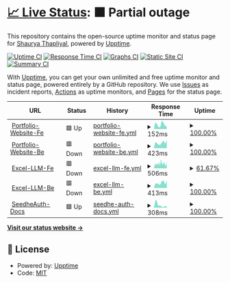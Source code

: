 # [📈 Live Status](https://larrikin-coder.github.io/upptime): <!--live status--> **🟧 Partial outage**

This repository contains the open-source uptime monitor and status page for [Shaurya Thapliyal](https://larrikin-coder.github.io/upptime), powered by [Upptime](https://github.com/upptime/upptime).

[![Uptime CI](https://github.com/larrikin-coder/upptime/workflows/Uptime%20CI/badge.svg)](https://github.com/larrikin-coder/upptime/actions?query=workflow%3A%22Uptime+CI%22)
[![Response Time CI](https://github.com/larrikin-coder/upptime/workflows/Response%20Time%20CI/badge.svg)](https://github.com/larrikin-coder/upptime/actions?query=workflow%3A%22Response+Time+CI%22)
[![Graphs CI](https://github.com/larrikin-coder/upptime/workflows/Graphs%20CI/badge.svg)](https://github.com/larrikin-coder/upptime/actions?query=workflow%3A%22Graphs+CI%22)
[![Static Site CI](https://github.com/larrikin-coder/upptime/workflows/Static%20Site%20CI/badge.svg)](https://github.com/larrikin-coder/upptime/actions?query=workflow%3A%22Static+Site+CI%22)
[![Summary CI](https://github.com/larrikin-coder/upptime/workflows/Summary%20CI/badge.svg)](https://github.com/larrikin-coder/upptime/actions?query=workflow%3A%22Summary+CI%22)

With [Upptime](https://upptime.js.org), you can get your own unlimited and free uptime monitor and status page, powered entirely by a GitHub repository. We use [Issues](https://github.com/larrikin-coder/upptime/issues) as incident reports, [Actions](https://github.com/larrikin-coder/upptime/actions) as uptime monitors, and [Pages](https://larrikin-coder.github.io/upptime) for the status page.

<!--start: status pages-->
<!-- This summary is generated by Upptime (https://github.com/upptime/upptime) -->
<!-- Do not edit this manually, your changes will be overwritten -->
<!-- prettier-ignore -->
| URL | Status | History | Response Time | Uptime |
| --- | ------ | ------- | ------------- | ------ |
| <img alt="" src="https://icons.duckduckgo.com/ip3/portfolio-website-rho-sand.vercel.app.ico" height="13"> [Portfolio-Website-Fe](https://portfolio-website-rho-sand.vercel.app) | 🟩 Up | [portfolio-website-fe.yml](https://github.com/larrikin-coder/upptime/commits/HEAD/history/portfolio-website-fe.yml) | <details><summary><img alt="Response time graph" src="./graphs/portfolio-website-fe/response-time-week.png" height="20"> 152ms</summary><br><a href="https://larrikin-coder.github.io/upptime/history/portfolio-website-fe"><img alt="Response time 150" src="https://img.shields.io/endpoint?url=https%3A%2F%2Fraw.githubusercontent.com%2Flarrikin-coder%2Fupptime%2FHEAD%2Fapi%2Fportfolio-website-fe%2Fresponse-time.json"></a><br><a href="https://larrikin-coder.github.io/upptime/history/portfolio-website-fe"><img alt="24-hour response time 241" src="https://img.shields.io/endpoint?url=https%3A%2F%2Fraw.githubusercontent.com%2Flarrikin-coder%2Fupptime%2FHEAD%2Fapi%2Fportfolio-website-fe%2Fresponse-time-day.json"></a><br><a href="https://larrikin-coder.github.io/upptime/history/portfolio-website-fe"><img alt="7-day response time 152" src="https://img.shields.io/endpoint?url=https%3A%2F%2Fraw.githubusercontent.com%2Flarrikin-coder%2Fupptime%2FHEAD%2Fapi%2Fportfolio-website-fe%2Fresponse-time-week.json"></a><br><a href="https://larrikin-coder.github.io/upptime/history/portfolio-website-fe"><img alt="30-day response time 164" src="https://img.shields.io/endpoint?url=https%3A%2F%2Fraw.githubusercontent.com%2Flarrikin-coder%2Fupptime%2FHEAD%2Fapi%2Fportfolio-website-fe%2Fresponse-time-month.json"></a><br><a href="https://larrikin-coder.github.io/upptime/history/portfolio-website-fe"><img alt="1-year response time 150" src="https://img.shields.io/endpoint?url=https%3A%2F%2Fraw.githubusercontent.com%2Flarrikin-coder%2Fupptime%2FHEAD%2Fapi%2Fportfolio-website-fe%2Fresponse-time-year.json"></a></details> | <details><summary><a href="https://larrikin-coder.github.io/upptime/history/portfolio-website-fe">100.00%</a></summary><a href="https://larrikin-coder.github.io/upptime/history/portfolio-website-fe"><img alt="All-time uptime 99.89%" src="https://img.shields.io/endpoint?url=https%3A%2F%2Fraw.githubusercontent.com%2Flarrikin-coder%2Fupptime%2FHEAD%2Fapi%2Fportfolio-website-fe%2Fuptime.json"></a><br><a href="https://larrikin-coder.github.io/upptime/history/portfolio-website-fe"><img alt="24-hour uptime 100.00%" src="https://img.shields.io/endpoint?url=https%3A%2F%2Fraw.githubusercontent.com%2Flarrikin-coder%2Fupptime%2FHEAD%2Fapi%2Fportfolio-website-fe%2Fuptime-day.json"></a><br><a href="https://larrikin-coder.github.io/upptime/history/portfolio-website-fe"><img alt="7-day uptime 100.00%" src="https://img.shields.io/endpoint?url=https%3A%2F%2Fraw.githubusercontent.com%2Flarrikin-coder%2Fupptime%2FHEAD%2Fapi%2Fportfolio-website-fe%2Fuptime-week.json"></a><br><a href="https://larrikin-coder.github.io/upptime/history/portfolio-website-fe"><img alt="30-day uptime 100.00%" src="https://img.shields.io/endpoint?url=https%3A%2F%2Fraw.githubusercontent.com%2Flarrikin-coder%2Fupptime%2FHEAD%2Fapi%2Fportfolio-website-fe%2Fuptime-month.json"></a><br><a href="https://larrikin-coder.github.io/upptime/history/portfolio-website-fe"><img alt="1-year uptime 99.89%" src="https://img.shields.io/endpoint?url=https%3A%2F%2Fraw.githubusercontent.com%2Flarrikin-coder%2Fupptime%2FHEAD%2Fapi%2Fportfolio-website-fe%2Fuptime-year.json"></a></details>
| <img alt="" src="https://icons.duckduckgo.com/ip3/portfolio-website-tdvz.onrender.com.ico" height="13"> [Portfolio-Website-Be](https://portfolio-website-tdvz.onrender.com) | 🟥 Down | [portfolio-website-be.yml](https://github.com/larrikin-coder/upptime/commits/HEAD/history/portfolio-website-be.yml) | <details><summary><img alt="Response time graph" src="./graphs/portfolio-website-be/response-time-week.png" height="20"> 423ms</summary><br><a href="https://larrikin-coder.github.io/upptime/history/portfolio-website-be"><img alt="Response time 454" src="https://img.shields.io/endpoint?url=https%3A%2F%2Fraw.githubusercontent.com%2Flarrikin-coder%2Fupptime%2FHEAD%2Fapi%2Fportfolio-website-be%2Fresponse-time.json"></a><br><a href="https://larrikin-coder.github.io/upptime/history/portfolio-website-be"><img alt="24-hour response time 373" src="https://img.shields.io/endpoint?url=https%3A%2F%2Fraw.githubusercontent.com%2Flarrikin-coder%2Fupptime%2FHEAD%2Fapi%2Fportfolio-website-be%2Fresponse-time-day.json"></a><br><a href="https://larrikin-coder.github.io/upptime/history/portfolio-website-be"><img alt="7-day response time 423" src="https://img.shields.io/endpoint?url=https%3A%2F%2Fraw.githubusercontent.com%2Flarrikin-coder%2Fupptime%2FHEAD%2Fapi%2Fportfolio-website-be%2Fresponse-time-week.json"></a><br><a href="https://larrikin-coder.github.io/upptime/history/portfolio-website-be"><img alt="30-day response time 471" src="https://img.shields.io/endpoint?url=https%3A%2F%2Fraw.githubusercontent.com%2Flarrikin-coder%2Fupptime%2FHEAD%2Fapi%2Fportfolio-website-be%2Fresponse-time-month.json"></a><br><a href="https://larrikin-coder.github.io/upptime/history/portfolio-website-be"><img alt="1-year response time 454" src="https://img.shields.io/endpoint?url=https%3A%2F%2Fraw.githubusercontent.com%2Flarrikin-coder%2Fupptime%2FHEAD%2Fapi%2Fportfolio-website-be%2Fresponse-time-year.json"></a></details> | <details><summary><a href="https://larrikin-coder.github.io/upptime/history/portfolio-website-be">100.00%</a></summary><a href="https://larrikin-coder.github.io/upptime/history/portfolio-website-be"><img alt="All-time uptime 95.80%" src="https://img.shields.io/endpoint?url=https%3A%2F%2Fraw.githubusercontent.com%2Flarrikin-coder%2Fupptime%2FHEAD%2Fapi%2Fportfolio-website-be%2Fuptime.json"></a><br><a href="https://larrikin-coder.github.io/upptime/history/portfolio-website-be"><img alt="24-hour uptime 100.00%" src="https://img.shields.io/endpoint?url=https%3A%2F%2Fraw.githubusercontent.com%2Flarrikin-coder%2Fupptime%2FHEAD%2Fapi%2Fportfolio-website-be%2Fuptime-day.json"></a><br><a href="https://larrikin-coder.github.io/upptime/history/portfolio-website-be"><img alt="7-day uptime 100.00%" src="https://img.shields.io/endpoint?url=https%3A%2F%2Fraw.githubusercontent.com%2Flarrikin-coder%2Fupptime%2FHEAD%2Fapi%2Fportfolio-website-be%2Fuptime-week.json"></a><br><a href="https://larrikin-coder.github.io/upptime/history/portfolio-website-be"><img alt="30-day uptime 100.00%" src="https://img.shields.io/endpoint?url=https%3A%2F%2Fraw.githubusercontent.com%2Flarrikin-coder%2Fupptime%2FHEAD%2Fapi%2Fportfolio-website-be%2Fuptime-month.json"></a><br><a href="https://larrikin-coder.github.io/upptime/history/portfolio-website-be"><img alt="1-year uptime 95.80%" src="https://img.shields.io/endpoint?url=https%3A%2F%2Fraw.githubusercontent.com%2Flarrikin-coder%2Fupptime%2FHEAD%2Fapi%2Fportfolio-website-be%2Fuptime-year.json"></a></details>
| <img alt="" src="https://icons.duckduckgo.com/ip3/excel-mcp-b7mo.onrender.com.ico" height="13"> [Excel-LLM-Fe](https://excel-mcp-b7mo.onrender.com) | 🟥 Down | [excel-llm-fe.yml](https://github.com/larrikin-coder/upptime/commits/HEAD/history/excel-llm-fe.yml) | <details><summary><img alt="Response time graph" src="./graphs/excel-llm-fe/response-time-week.png" height="20"> 506ms</summary><br><a href="https://larrikin-coder.github.io/upptime/history/excel-llm-fe"><img alt="Response time 1805" src="https://img.shields.io/endpoint?url=https%3A%2F%2Fraw.githubusercontent.com%2Flarrikin-coder%2Fupptime%2FHEAD%2Fapi%2Fexcel-llm-fe%2Fresponse-time.json"></a><br><a href="https://larrikin-coder.github.io/upptime/history/excel-llm-fe"><img alt="24-hour response time 834" src="https://img.shields.io/endpoint?url=https%3A%2F%2Fraw.githubusercontent.com%2Flarrikin-coder%2Fupptime%2FHEAD%2Fapi%2Fexcel-llm-fe%2Fresponse-time-day.json"></a><br><a href="https://larrikin-coder.github.io/upptime/history/excel-llm-fe"><img alt="7-day response time 506" src="https://img.shields.io/endpoint?url=https%3A%2F%2Fraw.githubusercontent.com%2Flarrikin-coder%2Fupptime%2FHEAD%2Fapi%2Fexcel-llm-fe%2Fresponse-time-week.json"></a><br><a href="https://larrikin-coder.github.io/upptime/history/excel-llm-fe"><img alt="30-day response time 1805" src="https://img.shields.io/endpoint?url=https%3A%2F%2Fraw.githubusercontent.com%2Flarrikin-coder%2Fupptime%2FHEAD%2Fapi%2Fexcel-llm-fe%2Fresponse-time-month.json"></a><br><a href="https://larrikin-coder.github.io/upptime/history/excel-llm-fe"><img alt="1-year response time 1805" src="https://img.shields.io/endpoint?url=https%3A%2F%2Fraw.githubusercontent.com%2Flarrikin-coder%2Fupptime%2FHEAD%2Fapi%2Fexcel-llm-fe%2Fresponse-time-year.json"></a></details> | <details><summary><a href="https://larrikin-coder.github.io/upptime/history/excel-llm-fe">61.67%</a></summary><a href="https://larrikin-coder.github.io/upptime/history/excel-llm-fe"><img alt="All-time uptime 88.36%" src="https://img.shields.io/endpoint?url=https%3A%2F%2Fraw.githubusercontent.com%2Flarrikin-coder%2Fupptime%2FHEAD%2Fapi%2Fexcel-llm-fe%2Fuptime.json"></a><br><a href="https://larrikin-coder.github.io/upptime/history/excel-llm-fe"><img alt="24-hour uptime 0.00%" src="https://img.shields.io/endpoint?url=https%3A%2F%2Fraw.githubusercontent.com%2Flarrikin-coder%2Fupptime%2FHEAD%2Fapi%2Fexcel-llm-fe%2Fuptime-day.json"></a><br><a href="https://larrikin-coder.github.io/upptime/history/excel-llm-fe"><img alt="7-day uptime 61.67%" src="https://img.shields.io/endpoint?url=https%3A%2F%2Fraw.githubusercontent.com%2Flarrikin-coder%2Fupptime%2FHEAD%2Fapi%2Fexcel-llm-fe%2Fuptime-week.json"></a><br><a href="https://larrikin-coder.github.io/upptime/history/excel-llm-fe"><img alt="30-day uptime 88.36%" src="https://img.shields.io/endpoint?url=https%3A%2F%2Fraw.githubusercontent.com%2Flarrikin-coder%2Fupptime%2FHEAD%2Fapi%2Fexcel-llm-fe%2Fuptime-month.json"></a><br><a href="https://larrikin-coder.github.io/upptime/history/excel-llm-fe"><img alt="1-year uptime 88.36%" src="https://img.shields.io/endpoint?url=https%3A%2F%2Fraw.githubusercontent.com%2Flarrikin-coder%2Fupptime%2FHEAD%2Fapi%2Fexcel-llm-fe%2Fuptime-year.json"></a></details>
| <img alt="" src="https://icons.duckduckgo.com/ip3/excel-mcp-server-34g5.onrender.com.ico" height="13"> [Excel-LLM-Be](https://excel-mcp-server-34g5.onrender.com) | 🟥 Down | [excel-llm-be.yml](https://github.com/larrikin-coder/upptime/commits/HEAD/history/excel-llm-be.yml) | <details><summary><img alt="Response time graph" src="./graphs/excel-llm-be/response-time-week.png" height="20"> 413ms</summary><br><a href="https://larrikin-coder.github.io/upptime/history/excel-llm-be"><img alt="Response time 397" src="https://img.shields.io/endpoint?url=https%3A%2F%2Fraw.githubusercontent.com%2Flarrikin-coder%2Fupptime%2FHEAD%2Fapi%2Fexcel-llm-be%2Fresponse-time.json"></a><br><a href="https://larrikin-coder.github.io/upptime/history/excel-llm-be"><img alt="24-hour response time 307" src="https://img.shields.io/endpoint?url=https%3A%2F%2Fraw.githubusercontent.com%2Flarrikin-coder%2Fupptime%2FHEAD%2Fapi%2Fexcel-llm-be%2Fresponse-time-day.json"></a><br><a href="https://larrikin-coder.github.io/upptime/history/excel-llm-be"><img alt="7-day response time 413" src="https://img.shields.io/endpoint?url=https%3A%2F%2Fraw.githubusercontent.com%2Flarrikin-coder%2Fupptime%2FHEAD%2Fapi%2Fexcel-llm-be%2Fresponse-time-week.json"></a><br><a href="https://larrikin-coder.github.io/upptime/history/excel-llm-be"><img alt="30-day response time 397" src="https://img.shields.io/endpoint?url=https%3A%2F%2Fraw.githubusercontent.com%2Flarrikin-coder%2Fupptime%2FHEAD%2Fapi%2Fexcel-llm-be%2Fresponse-time-month.json"></a><br><a href="https://larrikin-coder.github.io/upptime/history/excel-llm-be"><img alt="1-year response time 397" src="https://img.shields.io/endpoint?url=https%3A%2F%2Fraw.githubusercontent.com%2Flarrikin-coder%2Fupptime%2FHEAD%2Fapi%2Fexcel-llm-be%2Fresponse-time-year.json"></a></details> | <details><summary><a href="https://larrikin-coder.github.io/upptime/history/excel-llm-be">100.00%</a></summary><a href="https://larrikin-coder.github.io/upptime/history/excel-llm-be"><img alt="All-time uptime 74.97%" src="https://img.shields.io/endpoint?url=https%3A%2F%2Fraw.githubusercontent.com%2Flarrikin-coder%2Fupptime%2FHEAD%2Fapi%2Fexcel-llm-be%2Fuptime.json"></a><br><a href="https://larrikin-coder.github.io/upptime/history/excel-llm-be"><img alt="24-hour uptime 100.00%" src="https://img.shields.io/endpoint?url=https%3A%2F%2Fraw.githubusercontent.com%2Flarrikin-coder%2Fupptime%2FHEAD%2Fapi%2Fexcel-llm-be%2Fuptime-day.json"></a><br><a href="https://larrikin-coder.github.io/upptime/history/excel-llm-be"><img alt="7-day uptime 100.00%" src="https://img.shields.io/endpoint?url=https%3A%2F%2Fraw.githubusercontent.com%2Flarrikin-coder%2Fupptime%2FHEAD%2Fapi%2Fexcel-llm-be%2Fuptime-week.json"></a><br><a href="https://larrikin-coder.github.io/upptime/history/excel-llm-be"><img alt="30-day uptime 74.97%" src="https://img.shields.io/endpoint?url=https%3A%2F%2Fraw.githubusercontent.com%2Flarrikin-coder%2Fupptime%2FHEAD%2Fapi%2Fexcel-llm-be%2Fuptime-month.json"></a><br><a href="https://larrikin-coder.github.io/upptime/history/excel-llm-be"><img alt="1-year uptime 74.97%" src="https://img.shields.io/endpoint?url=https%3A%2F%2Fraw.githubusercontent.com%2Flarrikin-coder%2Fupptime%2FHEAD%2Fapi%2Fexcel-llm-be%2Fuptime-year.json"></a></details>
| <img alt="" src="https://icons.duckduckgo.com/ip3/seedheauth.netlify.app.ico" height="13"> [SeedheAuth-Docs](https://seedheauth.netlify.app) | 🟩 Up | [seedhe-auth-docs.yml](https://github.com/larrikin-coder/upptime/commits/HEAD/history/seedhe-auth-docs.yml) | <details><summary><img alt="Response time graph" src="./graphs/seedhe-auth-docs/response-time-week.png" height="20"> 308ms</summary><br><a href="https://larrikin-coder.github.io/upptime/history/seedhe-auth-docs"><img alt="Response time 308" src="https://img.shields.io/endpoint?url=https%3A%2F%2Fraw.githubusercontent.com%2Flarrikin-coder%2Fupptime%2FHEAD%2Fapi%2Fseedhe-auth-docs%2Fresponse-time.json"></a><br><a href="https://larrikin-coder.github.io/upptime/history/seedhe-auth-docs"><img alt="24-hour response time 611" src="https://img.shields.io/endpoint?url=https%3A%2F%2Fraw.githubusercontent.com%2Flarrikin-coder%2Fupptime%2FHEAD%2Fapi%2Fseedhe-auth-docs%2Fresponse-time-day.json"></a><br><a href="https://larrikin-coder.github.io/upptime/history/seedhe-auth-docs"><img alt="7-day response time 308" src="https://img.shields.io/endpoint?url=https%3A%2F%2Fraw.githubusercontent.com%2Flarrikin-coder%2Fupptime%2FHEAD%2Fapi%2Fseedhe-auth-docs%2Fresponse-time-week.json"></a><br><a href="https://larrikin-coder.github.io/upptime/history/seedhe-auth-docs"><img alt="30-day response time 308" src="https://img.shields.io/endpoint?url=https%3A%2F%2Fraw.githubusercontent.com%2Flarrikin-coder%2Fupptime%2FHEAD%2Fapi%2Fseedhe-auth-docs%2Fresponse-time-month.json"></a><br><a href="https://larrikin-coder.github.io/upptime/history/seedhe-auth-docs"><img alt="1-year response time 308" src="https://img.shields.io/endpoint?url=https%3A%2F%2Fraw.githubusercontent.com%2Flarrikin-coder%2Fupptime%2FHEAD%2Fapi%2Fseedhe-auth-docs%2Fresponse-time-year.json"></a></details> | <details><summary><a href="https://larrikin-coder.github.io/upptime/history/seedhe-auth-docs">100.00%</a></summary><a href="https://larrikin-coder.github.io/upptime/history/seedhe-auth-docs"><img alt="All-time uptime 100.00%" src="https://img.shields.io/endpoint?url=https%3A%2F%2Fraw.githubusercontent.com%2Flarrikin-coder%2Fupptime%2FHEAD%2Fapi%2Fseedhe-auth-docs%2Fuptime.json"></a><br><a href="https://larrikin-coder.github.io/upptime/history/seedhe-auth-docs"><img alt="24-hour uptime 100.00%" src="https://img.shields.io/endpoint?url=https%3A%2F%2Fraw.githubusercontent.com%2Flarrikin-coder%2Fupptime%2FHEAD%2Fapi%2Fseedhe-auth-docs%2Fuptime-day.json"></a><br><a href="https://larrikin-coder.github.io/upptime/history/seedhe-auth-docs"><img alt="7-day uptime 100.00%" src="https://img.shields.io/endpoint?url=https%3A%2F%2Fraw.githubusercontent.com%2Flarrikin-coder%2Fupptime%2FHEAD%2Fapi%2Fseedhe-auth-docs%2Fuptime-week.json"></a><br><a href="https://larrikin-coder.github.io/upptime/history/seedhe-auth-docs"><img alt="30-day uptime 100.00%" src="https://img.shields.io/endpoint?url=https%3A%2F%2Fraw.githubusercontent.com%2Flarrikin-coder%2Fupptime%2FHEAD%2Fapi%2Fseedhe-auth-docs%2Fuptime-month.json"></a><br><a href="https://larrikin-coder.github.io/upptime/history/seedhe-auth-docs"><img alt="1-year uptime 100.00%" src="https://img.shields.io/endpoint?url=https%3A%2F%2Fraw.githubusercontent.com%2Flarrikin-coder%2Fupptime%2FHEAD%2Fapi%2Fseedhe-auth-docs%2Fuptime-year.json"></a></details>

<!--end: status pages-->

[**Visit our status website →**](https://larrikin-coder.github.io/upptime)

## 📄 License

- Powered by: [Upptime](https://github.com/upptime/upptime)
- Code: [MIT](./LICENSE)

